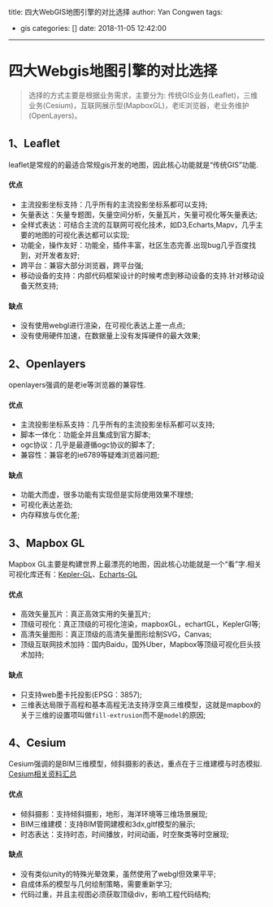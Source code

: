 title: 四大WebGIS地图引擎的对比选择
author: Yan Congwen
tags:
  - gis
categories: []
date: 2018-11-05 12:42:00
---
# 四大Webgis地图引擎的对比选择
> 选择的方式主要是根据业务需求，主要分为: 传统GIS业务(Leaflet)，三维业务(Cesium)，互联网展示型(MapboxGL)，老IE浏览器，老业务维护(OpenLayers)。

## 1、Leaflet
leaflet是常规的的最适合常规gis开发的地图，因此核心功能就是“传统GIS”功能.

#### 优点
- 主流投影坐标支持：几乎所有的主流投影坐标系都可以支持;
- 矢量表达：矢量专题图，矢量空间分析，矢量瓦片，矢量可视化等矢量表达;
- 全样式表达：可结合主流的互联网可视化技术，如D3,Echarts,Mapv，几乎主要的地图的可视化表达都可以实现;
- 功能全，操作友好：功能全，插件丰富，社区生态完善.出现bug几乎百度找到，对开发者友好;
- 跨平台：兼容大部分浏览器，跨平台强;
- 移动设备的支持：内部代码框架设计的时候考虑到移动设备的支持.针对移动设备天然支持;

#### 缺点
- 没有使用webgl进行渲染，在可视化表达上差一点点;
- 没有使用硬件加速，在数据量上没有发挥硬件的最大效果;

## 2、Openlayers
openlayers强调的是老ie等浏览器的兼容性.

#### 优点
- 主流投影坐标系支持：几乎所有的主流投影坐标系都可以支持;
- 脚本一体化：功能全并且集成到官方脚本;
- ogc协议：几乎是最遵循ogc协议的脚本了;
- 兼容性：兼容老的ie6789等疑难浏览器问题;

#### 缺点
- 功能大而虚，很多功能有实现但是实际使用效果不理想;
- 可视化表达差劲;
- 内存释放与优化差;

## 3、Mapbox GL
Mapbox GL主要是构建世界上最漂亮的地图，因此核心功能就是一个“看”字.相关可视化库还有：[Kepler-GL](http://kepler.gl/#/)、[Echarts-GL](https://github.com/ecomfe/echarts-gl)

#### 优点
- 高效矢量瓦片：真正高效实用的矢量瓦片;
- 顶级可视化：真正顶级的可视化渲染，mapboxGL，echartGL，KeplerGl等;
- 高清矢量图形：真正顶级的高清矢量图形绘制SVG，Canvas;
- 顶级互联网技术加持：国内Baidu，国外Uber，Mapbox等顶级可视化巨头技术加持;

#### 缺点
- 只支持web墨卡托投影(EPSG：3857);
- 三维表达局限于高程和基本高程无法支持浮空真三维模型，这就是mapbox的关于三维的设置项叫做`fill-extrusion`而不是`model`的原因;

## 4、Cesium
Cesium强调的是BIM三维模型，倾斜摄影的表达，重点在于三维建模与时态模拟.    
[Cesium相关资料汇总](https://github.com/vtxf/Cesium-Tutorials-Index)

#### 优点
- 倾斜摄影：支持倾斜摄影，地形，海洋环境等三维场景展现;
- BIM三维建模：支持BIM管网建模和3dx,gltf模型的展示;
- 时态表达：支持时态，时间播放，时间动画，时空聚类等时空展现;

#### 缺点
- 没有类似unity的特殊光晕效果，虽然使用了webgl但效果平平;
- 自成体系的模型与几何绘制策略，需要重新学习;
- 代码过重，并且主视图必须获取顶级div，影响工程代码结构;